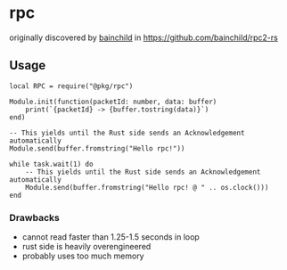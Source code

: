# rpc

originally discovered by [bainchild](https://github.com/bainchild) in <https://github.com/bainchild/rpc2-rs>

## Usage

```luau
local RPC = require("@pkg/rpc")

Module.init(function(packetId: number, data: buffer)
	print(`{packetId} -> {buffer.tostring(data)}`)
end)

-- This yields until the Rust side sends an Acknowledgement automatically
Module.send(buffer.fromstring("Hello rpc!"))

while task.wait(1) do
	-- This yields until the Rust side sends an Acknowledgement automatically
	Module.send(buffer.fromstring("Hello rpc! @ " .. os.clock()))
end
```

### Drawbacks

- cannot read faster than 1.25-1.5 seconds in loop
- rust side is heavily overengineered
- probably uses too much memory
